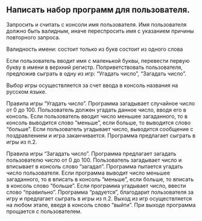 Написать набор программ для пользователя.
-
Запросить и считать с консоли имя пользователя. Имя пользователя должно быть валидным, иначе переспросить имя с указанием причины повторного запроса.

Валидность имени:
состоит только из букв
состоит из одного слова

Если пользователь вводит имя с маленькой буквы, перевести первую букву в имени в верхний регистр.
Поприветствовать пользователя, предложив сыграть в одну из игр: “Угадать число”, “Загадать число”. 

Выбор игры осуществляется за счет ввода в консоль названия на русском языке.

Правила игры “Угадать число”.
Программа загадывает случайное число от 0 до 100. 
Пользователь должен угадать данное число, вводя его в консоль.
Если пользователь вводит число меньшее загаданного, то в  консоль выводится слово “меньше”, если больше, то выводится слово “больше”. 
Если пользователь угадывает число, выводится сообщение с поздравлением и игра заканчивается. Программа предлагает сыграть в игры из п.2.

Правила игры “Загадать число”.
Программа предлагает загадать пользователю число от 0 до 100.
Пользователь загадывает число и вписывает в консоль слово “загадал”.
Программа пытается угадать число пользователя.
Если программа выводит число меньшее загаданного, то в вписать в консоль “меньше”, если больше, то вписать в консоль слово “больше”.
Если программа угадывает число, ввести слово “правильно”. Программа “радуется”, благодарит пользователя за игру и предлагает сыграть в игры из п.2.
Выход из игр осуществляется на любом этапе, введя в консоль слово “выйти”. При выходе программа прощается с пользователем.
